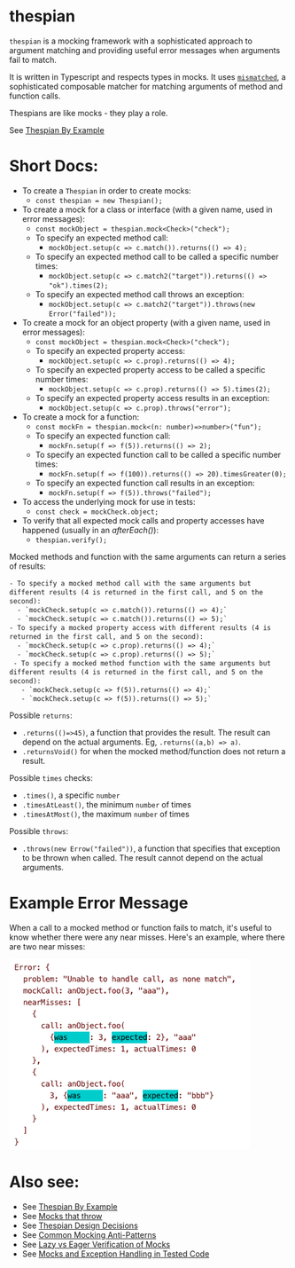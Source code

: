 # thespian

`thespian` is a mocking framework with a sophisticated approach to argument matching
and providing useful error messages when arguments fail to match.

It is written in Typescript and respects types in mocks.
It uses [`mismatched`](https://github.com/rickmugridge/mismatched),
a sophisticated composable matcher for matching arguments of method and function calls.

Thespians are like mocks - they play a role.

See [Thespian By Example](ThespianByExample.md)

# Short Docs:

- To create a `Thespian` in order to create mocks:
    - `const thespian = new Thespian();`
- To create a mock for a class or interface (with a given name, used in error messages):
    - `const mockObject = thespian.mock<Check>("check");`
    - To specify an expected method call:
        - `mockObject.setup(c => c.match()).returns(() => 4);`
    - To specify an expected method call to be called a specific number times:
        - `mockObject.setup(c => c.match2("target")).returns(() => "ok").times(2);`
    - To specify an expected method call throws an exception:
        - `mockObject.setup(c => c.match2("target")).throws(new Error("failed"));`
- To create a mock for an object property (with a given name, used in error messages):
    - `const mockObject = thespian.mock<Check>("check");`
    - To specify an expected property access:
        - `mockObject.setup(c => c.prop).returns(() => 4);`
    - To specify an expected property access to be called a specific number times:
        - `mockObject.setup(c => c.prop).returns(() => 5).times(2);`
    - To specify an expected property access results in an exception:
        - `mockObject.setup(c => c.prop).throws("error");`
- To create a mock for a function:
    - `const mockFn = thespian.mock<(n: number)=>number>("fun");`
    - To specify an expected function call:
        - `mockFn.setup(f => f(5)).returns(() => 2);`
    - To specify an expected function call to be called a specific number times:
        - `mockFn.setup(f => f(100)).returns(() => 20).timesGreater(0);`
    - To specify an expected function call results in an exception:
        - `mockFn.setup(f => f(5)).throws("failed");`
- To access the underlying mock for use in tests:
    - `const check = mockCheck.object;`
- To verify that all expected mock calls and property accesses have happened (usually in an _afterEach()_):
    - `thespian.verify();`

Mocked methods and function with the same arguments can return a series of results:

    - To specify a mocked method call with the same arguments but different results (4 is returned in the first call, and 5 on the second):
      - `mockCheck.setup(c => c.match()).returns(() => 4);`
      - `mockCheck.setup(c => c.match()).returns(() => 5);`
    - To specify a mocked property access with different results (4 is returned in the first call, and 5 on the second):
      - `mockCheck.setup(c => c.prop).returns(() => 4);`
      - `mockCheck.setup(c => c.prop).returns(() => 5);`
     - To specify a mocked method function with the same arguments but different results (4 is returned in the first call, and 5 on the second):
       - `mockCheck.setup(c => f(5)).returns(() => 4);`
       - `mockCheck.setup(c => f(5)).returns(() => 5);`

Possible `returns`:

- `.returns(()=>45)`, a function that provides the result.
  The result can depend on the actual arguments. Eg, `.returns((a,b) => a)`.
- `.returnsVoid()` for when the mocked method/function does not return a result.

Possible `times` checks:

- `.times()`, a specific `number`
- `.timesAtLeast()`, the minimum `number` of times
- `.timesAtMost()`, the maximum `number` of times

Possible `throws`:

- `.throws(new Errow("failed"))`, a function that specifies that exception to be thrown when called.
  The result cannot depend on the actual arguments.

# Example Error Message

When a call to a mocked method or function fails to match, it's useful to know whether there were any near misses.
Here's an example, where there are two near misses:

![message](thespianErrorMessage.png)

# Also see:

* See [Thespian By Example](ThespianByExample.md)
* See [Mocks that throw](MocksThatThrow.md)
* See [Thespian Design Decisions](DesignDecisions.md)
* See [Common Mocking Anti-Patterns](CommonMockingAntiPatterns.md)
* See [Lazy vs Eager Verification of Mocks](LazyOrEagerVerificationOfMocks.md)
* See [Mocks and Exception Handling in Tested Code](MocksAndExceptionHandling.md)
    
